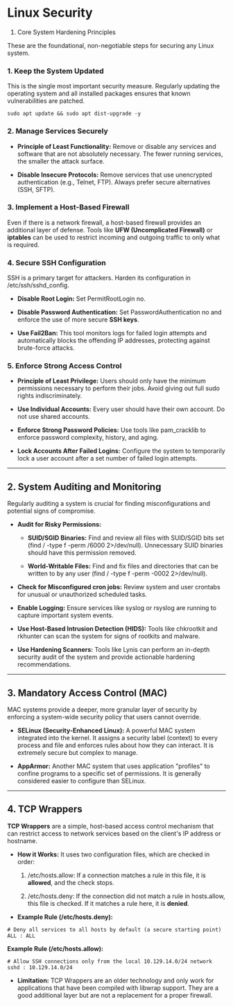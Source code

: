 # Linux Security
1. Core System Hardening Principles

These are the foundational, non-negotiable steps for securing any Linux system.

### 1. Keep the System Updated
This is the single most important security measure. Regularly updating the operating system and all installed packages ensures that known vulnerabilities are patched.
```shell
sudo apt update && sudo apt dist-upgrade -y
```

### 2. Manage Services Securely

- **Principle of Least Functionality:** Remove or disable any services and software that are not absolutely necessary. The fewer running services, the smaller the attack surface.
    
- **Disable Insecure Protocols:** Remove services that use unencrypted authentication (e.g., Telnet, FTP). Always prefer secure alternatives (SSH, SFTP).
    

### 3. Implement a Host-Based Firewall

Even if there is a network firewall, a host-based firewall provides an additional layer of defense. Tools like **UFW (Uncomplicated Firewall)** or **iptables** can be used to restrict incoming and outgoing traffic to only what is required.

### 4. Secure SSH Configuration

SSH is a primary target for attackers. Harden its configuration in /etc/ssh/sshd_config.

- **Disable Root Login:** Set PermitRootLogin no.
    
- **Disable Password Authentication:** Set PasswordAuthentication no and enforce the use of more secure **SSH keys**.
    
- **Use Fail2Ban:** This tool monitors logs for failed login attempts and automatically blocks the offending IP addresses, protecting against brute-force attacks.
    

### 5. Enforce Strong Access Control

- **Principle of Least Privilege:** Users should only have the minimum permissions necessary to perform their jobs. Avoid giving out full sudo rights indiscriminately.
    
- **Use Individual Accounts:** Every user should have their own account. Do not use shared accounts.
    
- **Enforce Strong Password Policies:** Use tools like pam_cracklib to enforce password complexity, history, and aging.
    
- **Lock Accounts After Failed Logins:** Configure the system to temporarily lock a user account after a set number of failed login attempts.
    

---

## 2. System Auditing and Monitoring

Regularly auditing a system is crucial for finding misconfigurations and potential signs of compromise.

- **Audit for Risky Permissions:**
    
    - **SUID/SGID Binaries:** Find and review all files with SUID/SGID bits set (find / -type f -perm /6000 2>/dev/null). Unnecessary SUID binaries should have this permission removed.
        
    - **World-Writable Files:** Find and fix files and directories that can be written to by any user (find / -type f -perm -0002 2>/dev/null).
        
- **Check for Misconfigured cron jobs:** Review system and user crontabs for unusual or unauthorized scheduled tasks.
    
- **Enable Logging:** Ensure services like syslog or rsyslog are running to capture important system events.
    
- **Use Host-Based Intrusion Detection (HIDS):** Tools like chkrootkit and rkhunter can scan the system for signs of rootkits and malware.
    
- **Use Hardening Scanners:** Tools like Lynis can perform an in-depth security audit of the system and provide actionable hardening recommendations.
    

---

## 3. Mandatory Access Control (MAC)

MAC systems provide a deeper, more granular layer of security by enforcing a system-wide security policy that users cannot override.

- **SELinux (Security-Enhanced Linux):** A powerful MAC system integrated into the kernel. It assigns a security label (context) to every process and file and enforces rules about how they can interact. It is extremely secure but complex to manage.
    
- **AppArmor:** Another MAC system that uses application "profiles" to confine programs to a specific set of permissions. It is generally considered easier to configure than SELinux.
    

---

## 4. TCP Wrappers

**TCP Wrappers** are a simple, host-based access control mechanism that can restrict access to network services based on the client's IP address or hostname.

- **How it Works:** It uses two configuration files, which are checked in order:
    
    1. /etc/hosts.allow: If a connection matches a rule in this file, it is **allowed**, and the check stops.
        
    2. /etc/hosts.deny: If the connection did not match a rule in hosts.allow, this file is checked. If it matches a rule here, it is **denied**.
        
- **Example Rule (/etc/hosts.deny):**
```
# Deny all services to all hosts by default (a secure starting point)
ALL : ALL
```

**Example Rule (/etc/hosts.allow):**

```
# Allow SSH connections only from the local 10.129.14.0/24 network
sshd : 10.129.14.0/24
```

- **Limitation:** TCP Wrappers are an older technology and only work for applications that have been compiled with libwrap support. They are a good additional layer but are not a replacement for a proper firewall.

